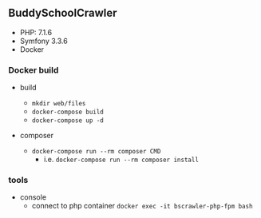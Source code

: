 ## BuddySchoolCrawler
* PHP: 7.1.6
* Symfony 3.3.6
* Docker

### Docker build
* build
  * `mkdir web/files`
  * `docker-compose build`
  * `docker-compose up -d`

* composer
  * `docker-compose run --rm composer CMD` 
    * i.e. `docker-compose run --rm composer install`
  
### tools
   * console
        * connect to php container
        `docker exec -it bscrawler-php-fpm bash`